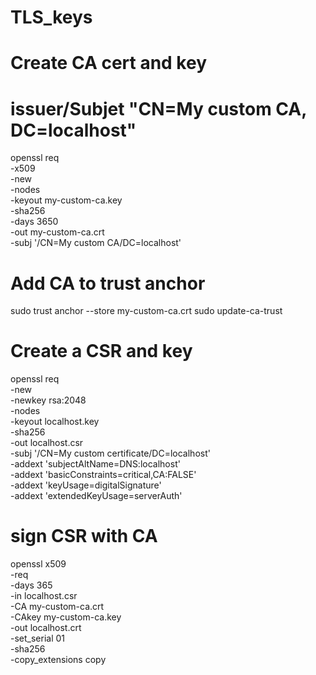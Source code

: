 # TLS_keys
# Create CA cert and key
# issuer/Subjet "CN=My custom CA, DC=localhost"
openssl req \
    -x509 \
    -new \
    -nodes \
    -keyout my-custom-ca.key \
    -sha256 \
    -days 3650 \
    -out my-custom-ca.crt \
    -subj '/CN=My custom CA/DC=localhost'
# Add CA to trust anchor
sudo trust anchor --store my-custom-ca.crt
sudo update-ca-trust
# Create a CSR and key
openssl req \
    -new \
    -newkey rsa:2048 \
    -nodes \
    -keyout localhost.key \
    -sha256 \
    -out localhost.csr \
    -subj '/CN=My custom certificate/DC=localhost' \
    -addext 'subjectAltName=DNS:localhost' \
    -addext 'basicConstraints=critical,CA:FALSE' \
    -addext 'keyUsage=digitalSignature' \
    -addext 'extendedKeyUsage=serverAuth'
# sign CSR with CA
openssl x509 \
    -req \
    -days 365 \
    -in localhost.csr \
    -CA my-custom-ca.crt \
    -CAkey my-custom-ca.key \
    -out localhost.crt \
    -set_serial 01 \
    -sha256 \
    -copy_extensions copy
    
